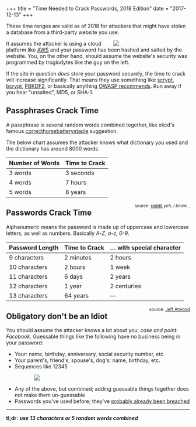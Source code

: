 +++
title = "Time Needed to Crack Passwords, 2018 Edition"
date = "2017-12-13"
+++

These time ranges are valid as of 2018 for attackers that might have stolen a database from a third-party website you use.

<span style="float: right; text-align: left; width: 15em; margin-left: 1em">
    <img src="/images/password-post/dennis-nedry.png">
</span>

It assumes the attacker is using a cloud platform like [AWS](https://en.wikipedia.org/wiki/Amazon_Web_Services) and your password has been hashed and salted by the website. You, on the other hand, should assume the website's security was programmed by troglodytes like the guy on the left.

If the site in question *does* store your password securely, the time to crack will increase significantly. That means they use something like [scrypt](https://en.wikipedia.org/wiki/Scrypt), [bcrypt](https://en.wikipedia.org/wiki/Bcrypt), [PBKDF2](https://en.wikipedia.org/wiki/PBKDF2), or basically anything [OWASP recommends](https://www.owasp.org/index.php/Password_Storage_Cheat_Sheet). Run away if you hear "unsalted", MD5, or SHA-1.

## Passphrases Crack Time

<a name="crackpassphrase"></a>

A passphrase is several random words combined together, like xkcd's famous [correcthorsebatterystaple](https://www.xkcd.com/936/) suggestion.

The below chart assumes the attacker knows what dictionary you used and the dictionary has around 8000 words. 

| Number of Words | Time to Crack |
| --------------- | ------------- |
| 3 words         | 3 seconds     |
| 4 words         | 7 hours       |
| 5 words         | 8 years       |

<small style="float: right">source: [reddit](https://www.reddit.com/r/techsnap/comments/18ezb6/correct_horse_battery_staple_really_a_strong/c8ede7r/) *yeh, I know&hellip;*</small>


## Passwords Crack Time

<a name="crackpassword"></a>

Alphanumeric means the password is made up of uppercase and lowercase letters, as well as numbers. Basically *A-Z, a-z, 0-9*.

| Password Length | Time to Crack | &hellip; with special character |
| --------------- | ------------- | ---------------------- |
| 9 characters    | 2 minutes     | 2 hours                |
| 10 characters	  | 2 hours       | 1 week                 |
| 11 characters	  | 6 days        | 2 years                |
| 12 characters	  | 1 year        | 2 centuries            |
| 13 characters	  | 64 years      | &mdash;                |

<small style="float: right">source: [Jeff Atwood](https://blog.codinghorror.com/your-password-is-too-damn-short/)</small>


## Obligatory don't be an Idiot

You should assume the attacker knows a lot about you; *case and point: Facebook*. Guessable things like the following have no business being in your password:

- Your: name, birthday, anniversary, social security number, etc.
- Your parent's, friend's, spouse's, dog's: name, birthday, etc.
- Sequences like 12345

<div style="width: 25em; margin: 1em auto">
    <img src="/images/password-post/12345.gif">
</div>

- Any of the above, but combined; adding guessable things together does not make them un-guessable
- Passwords you've used before; they've [probably already been breached](https://haveibeenpwned.com)


---

**tl;dr:** ***use 13 characters or 5 random words combined***

